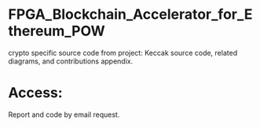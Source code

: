 # FPGA_Blockchain_Accelerator_for_Ethereum_POW
crypto specific source code from project: Keccak source code, related diagrams, and contributions appendix.

# Access:
Report and code by email request.
